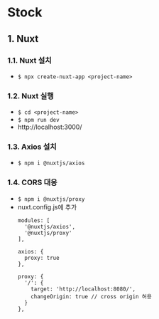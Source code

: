 # Stock

## 1. Nuxt
### 1.1. Nuxt 설치
- ``$ npx create-nuxt-app <project-name>``
### 1.2. Nuxt 실행
- ``$ cd <project-name>``
- ``$ npm run dev``
- http://localhost:3000/
### 1.3. Axios 설치
- ``$ npm i @nuxtjs/axios``
### 1.4. CORS 대응
- ``$ npm i @nuxtjs/proxy``
- nuxt.config.js에 추가
  ```
  modules: [
    '@nuxtjs/axios',
    '@nuxtjs/proxy'
  ],

  axios: {
    proxy: true
  },

  proxy: {
    '/': {
      target: 'http://localhost:8080/',
      changeOrigin: true // cross origin 허용
    }
  },
  ``` 